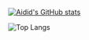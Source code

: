 [![Aidid's GitHub stats](https://github-readme-stats.vercel.app/api?username=aididalam)](https://github.com/anuraghazra/github-readme-stats)

![Top Langs](https://github-readme-stats.vercel.app/api/top-langs/?username=aididalam&hide_progress=false)

<!--
**aididalam/aididalam** is a ✨ _special_ ✨ repository because its `README.md` (this file) appears on your GitHub profile.

Here are some ideas to get you started:

- 🔭 I’m currently working on ...
- 🌱 I’m currently learning ...
- 👯 I’m looking to collaborate on ...
- 🤔 I’m looking for help with ...
- 💬 Ask me about ...
- 📫 How to reach me: ...
- 😄 Pronouns: ...
- ⚡ Fun fact: ...
-->
